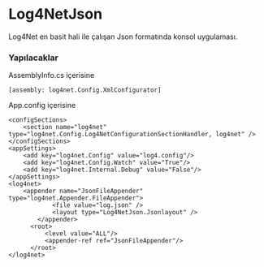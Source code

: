 # Log4NetJson
Log4Net en basit hali ile çalışan Json formatında konsol uygulaması.
### Yapılacaklar
AssemblyInfo.cs içerisine 

    [assembly: log4net.Config.XmlConfigurator]

App.config içerisine

    <configSections>
        <section name="log4net" type="log4net.Config.Log4NetConfigurationSectionHandler, log4net" />
    </configSections>
    <appSettings>
        <add key="log4net.Config" value="log4.config"/>
        <add key="log4net.Config.Watch" value="True"/>
        <add key="log4net.Internal.Debug" value="False"/>
    </appSettings>
    <log4net>
        <appender name="JsonFileAppender" type="log4net.Appender.FileAppender">
			    <file value="log.json" />
			    <layout type="Log4NetJson.Jsonlayout" />
		    </appender>
		  <root>
			  <level value="ALL"/>
			  <appender-ref ref="JsonFileAppender"/>
		  </root>
	</log4net>

